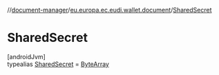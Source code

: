 //[document-manager](../../../index.md)/[eu.europa.ec.eudi.wallet.document](../index.md)/[SharedSecret](index.md)

# SharedSecret

[androidJvm]\
typealias [SharedSecret](index.md) = [ByteArray](https://kotlinlang.org/api/latest/jvm/stdlib/kotlin-stdlib/kotlin/-byte-array/index.html)
